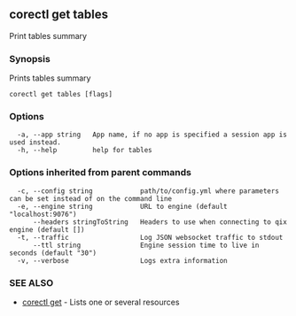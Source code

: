 ## corectl get tables

Print tables summary

### Synopsis

Prints tables summary

```
corectl get tables [flags]
```

### Options

```
  -a, --app string   App name, if no app is specified a session app is used instead.
  -h, --help         help for tables
```

### Options inherited from parent commands

```
  -c, --config string            path/to/config.yml where parameters can be set instead of on the command line
  -e, --engine string            URL to engine (default "localhost:9076")
      --headers stringToString   Headers to use when connecting to qix engine (default [])
  -t, --traffic                  Log JSON websocket traffic to stdout
      --ttl string               Engine session time to live in seconds (default "30")
  -v, --verbose                  Logs extra information
```

### SEE ALSO

* [corectl get](corectl_get.md)	 - Lists one or several resources

